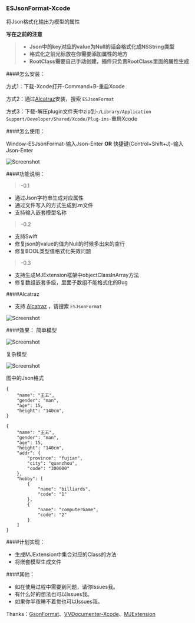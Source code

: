 ### ESJsonFormat-Xcode
将Json格式化输出为模型的属性

**写在之前的注意**
> * **Json中的key对应的value为Null的话会格式化成NSString类型**
> * **格式化之前光标放在你需要添加属性的地方**
> * **RootClass需要自己手动创建，插件只负责RootClass里面的属性生成**

####怎么安装：

方式1：下载-Xcode打开-Command+B-重启Xcode

方式2：通过[Alcatraz](http://alcatraz.io/)安装，搜索 `ESJsonFormat`

方式3：下载-解压plugin文件夹中zip到`~/Library/Application Support/Developer/Shared/Xcode/Plug-ins`-重启Xcode


####怎么使用：



Window-ESJsonFormat-输入Json-Enter  **OR**  快捷键(Control+Shift+J)-输入Json-Enter

![Screenshot](https://github.com/EnjoySR/ESJsonFormat-Xcode/blob/master/ScreenShot/ScreenShot1.png)

####功能说明：
> -0.1

* 通过Json字符串生成对应属性
* 通过文件写入的方式生成到.m文件
* 支持输入嵌套模型名称

> -0.2

* 支持Swift
* 修复json的value的值为Null的时候多出来的空行
* 修复BOOL类型值格式化失效问题

> -0.3

* 支持生成MJExtension框架中objectClassInArray方法
* 修复数组嵌套多级，里面子数组不能格式化的Bug

####Alcatraz
* 支持 [Alcatraz](http://alcatraz.io/) ，请搜索 `ESJsonFormat`

![Screenshot](https://raw.githubusercontent.com/EnjoySR/ESJsonFormat-Xcode/master/ScreenShot/ScreenShot4.jpeg)

####效果：
简单模型

![Screenshot](https://raw.githubusercontent.com/EnjoySR/ESJsonFormat-Xcode/master/ScreenShot/ScreenShot3.gif)

复杂模型

![Screenshot](https://raw.githubusercontent.com/EnjoySR/ESJsonFormat-Xcode/master/ScreenShot/ScreenShot2.gif)

图中的Json格式
~~~
{
    "name": "王五",
    "gender": "man",
    "age": 15,
    "height": "140cm",
}
~~~

~~~
{
    "name": "王五",
    "gender": "man",
    "age": 15,
    "height": "140cm",
    "addr": {
        "province": "fujian",
        "city": "quanzhou",
        "code": "300000"
    },
    "hobby": [
        {
            "name": "billiards",
            "code": "1"
        },
        {
            "name": "computerGame",
            "code": "2"
        }
    ]
}
~~~

####计划实现：

* 生成MJExtension中集合对应的Class的方法
* 将嵌套模型生成文件

####其他：

* 如在使用过程中需要到问题，请你Issues我。
* 有什么好的想法也可以Issues我。
* 如果你半夜睡不着觉也可以Issues我。


Thanks：[GsonFormat](https://github.com/zzz40500/GsonFormat)、[VVDocumenter-Xcode](https://github.com/onevcat/VVDocumenter-Xcode)、[MJExtension](https://github.com/CoderMJLee/MJExtension)
